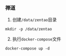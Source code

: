### 禅道



1. 创建`/data/zentao`目录

```shell script
mkdir -p /data/zentao
```

2. 执行`docker-compose`文件

```shell script
docker-compose up -d
```